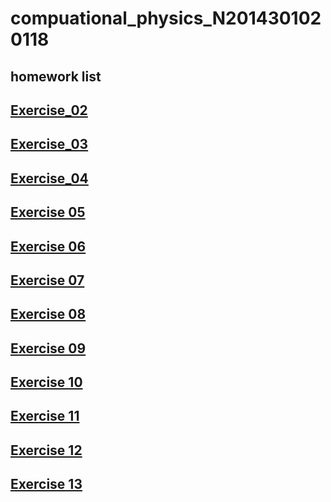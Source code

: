 # compuational_physics_N2014301020118
## homework list 
## [Exercise_02](https://www.zybuluo.com/mdeditor#513366)
## [Exercise_03](https://www.zybuluo.com/XF/note/513375)
## [Exercise_04](https://www.zybuluo.com/mdeditor#525844)
## [Exercise 05](https://www.zybuluo.com/XF/note/534130)
## [Exercise 06](https://www.zybuluo.com/XF/note/542456)
## [Exercise 07](https://www.zybuluo.com/XF/note/557965)
## [Exercise 08](https://www.zybuluo.com/XF/note/566009)
## [Exercise 09](https://www.zybuluo.com/XF/note/573715)
## [Exercise 10](https://www.zybuluo.com/XF/note/581826)
## [Exercise 11](https://www.zybuluo.com/XF/note/590038)
## [Exercise 12](https://www.zybuluo.com/XF/note/597889)
## [Exercise 13](https://www.zybuluo.com/XF/note/605123)

